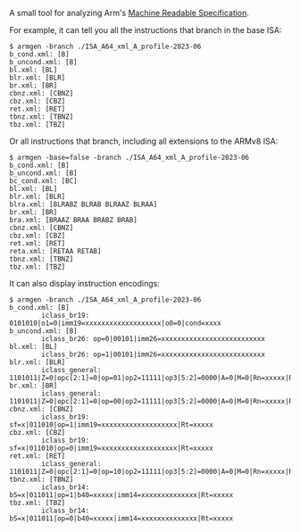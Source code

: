 A small tool for analyzing Arm's [Machine Readable Specification](https://developer.arm.com/downloads/-/exploration-tools).

For example, it can tell you all the instructions that branch in the base ISA:

```
$ armgen -branch ./ISA_A64_xml_A_profile-2023-06
b_cond.xml: [B]
b_uncond.xml: [B]
bl.xml: [BL]
blr.xml: [BLR]
br.xml: [BR]
cbnz.xml: [CBNZ]
cbz.xml: [CBZ]
ret.xml: [RET]
tbnz.xml: [TBNZ]
tbz.xml: [TBZ]
```

Or all instructions that branch, including all extensions to the ARMv8 ISA:

```
$ armgen -base=false -branch ./ISA_A64_xml_A_profile-2023-06
b_cond.xml: [B]
b_uncond.xml: [B]
bc_cond.xml: [BC]
bl.xml: [BL]
blr.xml: [BLR]
blra.xml: [BLRABZ BLRAB BLRAAZ BLRAA]
br.xml: [BR]
bra.xml: [BRAAZ BRAA BRABZ BRAB]
cbnz.xml: [CBNZ]
cbz.xml: [CBZ]
ret.xml: [RET]
reta.xml: [RETAA RETAB]
tbnz.xml: [TBNZ]
tbz.xml: [TBZ]
```

It can also display instruction encodings:

```
$ armgen -branch ./ISA_A64_xml_A_profile-2023-06
b_cond.xml: [B]
        iclass_br19: 0101010|o1=0|imm19=xxxxxxxxxxxxxxxxxxx|o0=0|cond=xxxx
b_uncond.xml: [B]
        iclass_br26: op=0|00101|imm26=xxxxxxxxxxxxxxxxxxxxxxxxxx
bl.xml: [BL]
        iclass_br26: op=1|00101|imm26=xxxxxxxxxxxxxxxxxxxxxxxxxx
blr.xml: [BLR]
        iclass_general: 1101011|Z=0|opc[2:1]=0|op=01|op2=11111|op3[5:2]=0000|A=0|M=0|Rn=xxxxx|Rm=00000
br.xml: [BR]
        iclass_general: 1101011|Z=0|opc[2:1]=0|op=00|op2=11111|op3[5:2]=0000|A=0|M=0|Rn=xxxxx|Rm=00000
cbnz.xml: [CBNZ]
        iclass_br19: sf=x|011010|op=1|imm19=xxxxxxxxxxxxxxxxxxx|Rt=xxxxx
cbz.xml: [CBZ]
        iclass_br19: sf=x|011010|op=0|imm19=xxxxxxxxxxxxxxxxxxx|Rt=xxxxx
ret.xml: [RET]
        iclass_general: 1101011|Z=0|opc[2:1]=0|op=10|op2=11111|op3[5:2]=0000|A=0|M=0|Rn=xxxxx|Rm=00000
tbnz.xml: [TBNZ]
        iclass_br14: b5=x|011011|op=1|b40=xxxxx|imm14=xxxxxxxxxxxxxx|Rt=xxxxx
tbz.xml: [TBZ]
        iclass_br14: b5=x|011011|op=0|b40=xxxxx|imm14=xxxxxxxxxxxxxx|Rt=xxxxx
```
